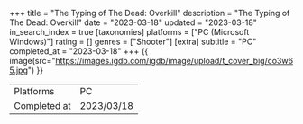 +++
title = "The Typing of The Dead: Overkill"
description = "The Typing of The Dead: Overkill"
date = "2023-03-18"
updated = "2023-03-18"
in_search_index = true
[taxonomies]
platforms = ["PC (Microsoft Windows)"]
rating = []
genres = ["Shooter"]
[extra]
subtitle = "PC"
completed_at = "2023-03-18"
+++
{{ image(src="https://images.igdb.com/igdb/image/upload/t_cover_big/co3w65.jpg") }}

|              |            |
| ------------ | ---------- |
| Platforms    | PC |
| Completed at | 2023/03/18 |


